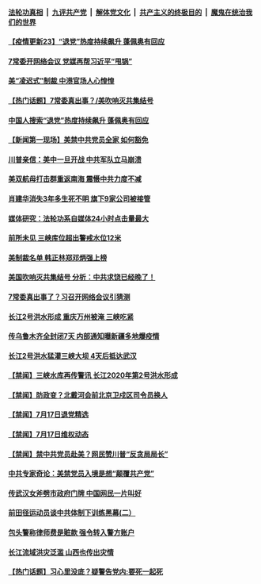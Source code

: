 

####  [法轮功真相](../../../../basic/blob/master/README.md?t=07181931) &nbsp;|&nbsp; [九评共产党](../../../../9ping.md/blob/master/README.md?t=07181931) &nbsp;|&nbsp; [解体党文化](../../../../jtdwh.md/blob/master/README.md?t=07181931)  &nbsp;|&nbsp; [共产主义的终极目的](../../../../gczydzjmd.md/blob/master/README.md?t=07181931) &nbsp;|&nbsp; [魔鬼在统治我们的世界](../../../../mgztzwmdsj.md/blob/master/README.md?t=07181931) 

#### [【疫情更新23】“退党”热度持续飙升 蓬佩奥有回应](../pages/prog204/a102892257.md?t=07181931) 

#### [7常委开网络会议 党媒再帮习近平“甩锅”](../pages/prog204/a102896782.md?t=07181931) 

#### [美“凌迟式”制裁 中港官场人心惶惶](../pages/prog204/a102896713.md?t=07181931) 

#### [【热门话题】7常委真出事？/美吹响灭共集结号](../pages/prog204/a102896727.md?t=07181931) 

#### [中国人搜索“退党”热度持续飙升 蓬佩奥有回应](../pages/prog204/a102896681.md?t=07181931) 

#### [【新闻第一现场】美禁中共党员全家 如何豁免](../pages/prog204/a102896660.md?t=07181931) 

#### [川普亲信：美中一旦开战 中共军队立马崩溃](../pages/prog204/a102896636.md?t=07181931) 

#### [美双航母打击群重返南海 震慑中共力度不减](../pages/prog204/a102896629.md?t=07181931) 

#### [肖建华消失3年多生死不明 旗下9家公司被接管](../pages/prog204/a102896619.md?t=07181931) 

#### [媒体研究：法轮功系自媒体24小时点击量最大](../pages/prog204/a102896564.md?t=07181931) 

#### [前所未见 三峡库位超出警戒水位12米](../pages/prog204/a102896558.md?t=07181931) 

#### [美制裁名单 韩正林郑邓炳强上榜](../pages/prog204/a102896525.md?t=07181931) 

#### [美国吹响灭共集结号 分析：中共求饶已经晚了！](../pages/prog204/a102896508.md?t=07181931) 

#### [7常委真出事了？习召开网络会议引猜测](../pages/prog204/a102896485.md?t=07181931) 

#### [长江2号洪水形成 重庆万州被淹 三峡吃紧](../pages/prog204/a102896349.md?t=07181931) 


#### [传乌鲁木齐全封闭7天 内部通知曝新疆多地爆疫情](../pages/prog204/a102896281.md?t=07181931) 

#### [长江2号洪水猛灌三峡大坝  4天后抵达武汉](../pages/prog204/a102896302.md?t=07181931) 

#### [【禁闻】三峡水库再传警讯 长江2020年第2号洪水形成](../pages/prog204/a102896384.md?t=07181931) 

#### [【禁闻】防政变？北戴河会前北京卫戍区司令员换人](../pages/prog204/a102896305.md?t=07181931) 

#### [【禁闻】7月17日退党精选](../pages/prog204/a102896279.md?t=07181931) 

#### [【禁闻】7月17日维权动态](../pages/prog204/a102896293.md?t=07181931) 

#### [【禁闻】禁中共党员赴美？网民赞川普“反贪局局长”](../pages/prog204/a102896252.md?t=07181931) 


#### [中共专家奇论：美禁党员入境是想“颠覆共产党”](../pages/prog204/a102896216.md?t=07181931) 

#### [传武汉女斧劈市政府门牌 中国网民一片叫好](../pages/prog204/a102896150.md?t=07181931) 

#### [前田径运动员谈中共体制下训练黑幕(二）](../pages/prog204/a102896051.md?t=07181931) 

#### [包头警称律师费是赃款 强令转入警方账户](../pages/prog204/a102895973.md?t=07181931) 

#### [长江流域洪灾泛滥 山西也传出灾情](../pages/prog204/a102895969.md?t=07181931) 

#### [【热门话题】习心里没底？疑警告党内:要死一起死](../pages/prog204/a102895898.md?t=07181931) 

